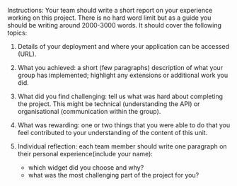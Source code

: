 Instructions:
Your team should write a short report on your experience working on this project. There is no hard word limit but as a guide you should be writing around 2000-3000 words. It should cover the following topics:

1. Details of your deployment and where your application can be accessed (URL).

2. What you achieved: a short (few paragraphs) description of what your group has implemented; highlight any extensions or additional work you did.

3. What did you find challenging: tell us what was hard about completing the project. This might be technical (understanding the API) or organisational (communication within the group). 

4. What was rewarding: one or two things that you were able to do that you feel contributed to your understanding of the content of this unit.

5. Individual reflection: each team member should write one paragraph on their personal experience(include your name):
    - which widget did you choose and why?
    - what was the most challenging part of the project for you?